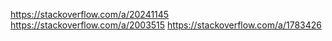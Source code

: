 https://stackoverflow.com/a/20241145
https://stackoverflow.com/a/2003515
https://stackoverflow.com/a/1783426
